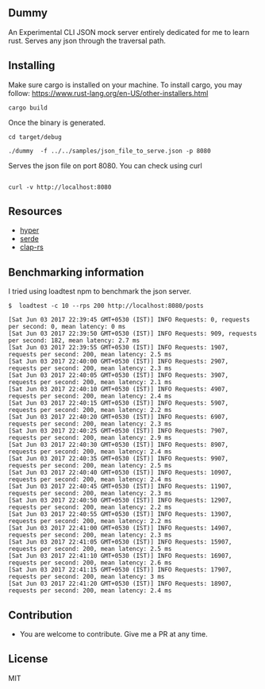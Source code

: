 ## Dummy

An Experimental CLI JSON mock server entirely dedicated for me to learn rust. Serves any json through the traversal path.

## Installing

Make sure cargo is installed on your machine. 
To install cargo, you may follow: https://www.rust-lang.org/en-US/other-installers.html

```
cargo build

```

Once the binary is generated.

```
cd target/debug

./dummy  -f ../../samples/json_file_to_serve.json -p 8080

```

Serves the json file on port 8080. You can check using curl

```

curl -v http://localhost:8080

```

## Resources

* [hyper](https://hyper.rs/hyper/v0.10.11/hyper/index.html)
* [serde](https://docs.serde.rs/serde_json/)
* [clap-rs](https://docs.rs/clap/2.24.2/clap/)

## Benchmarking information

I tried using loadtest npm to benchmark the json server.

```
$  loadtest -c 10 --rps 200 http://localhost:8080/posts

[Sat Jun 03 2017 22:39:45 GMT+0530 (IST)] INFO Requests: 0, requests per second: 0, mean latency: 0 ms
[Sat Jun 03 2017 22:39:50 GMT+0530 (IST)] INFO Requests: 909, requests per second: 182, mean latency: 2.7 ms
[Sat Jun 03 2017 22:39:55 GMT+0530 (IST)] INFO Requests: 1907, requests per second: 200, mean latency: 2.5 ms
[Sat Jun 03 2017 22:40:00 GMT+0530 (IST)] INFO Requests: 2907, requests per second: 200, mean latency: 2.3 ms
[Sat Jun 03 2017 22:40:05 GMT+0530 (IST)] INFO Requests: 3907, requests per second: 200, mean latency: 2.1 ms
[Sat Jun 03 2017 22:40:10 GMT+0530 (IST)] INFO Requests: 4907, requests per second: 200, mean latency: 2.4 ms
[Sat Jun 03 2017 22:40:15 GMT+0530 (IST)] INFO Requests: 5907, requests per second: 200, mean latency: 2.2 ms
[Sat Jun 03 2017 22:40:20 GMT+0530 (IST)] INFO Requests: 6907, requests per second: 200, mean latency: 2.3 ms
[Sat Jun 03 2017 22:40:25 GMT+0530 (IST)] INFO Requests: 7907, requests per second: 200, mean latency: 2.9 ms
[Sat Jun 03 2017 22:40:30 GMT+0530 (IST)] INFO Requests: 8907, requests per second: 200, mean latency: 2.4 ms
[Sat Jun 03 2017 22:40:35 GMT+0530 (IST)] INFO Requests: 9907, requests per second: 200, mean latency: 2.5 ms
[Sat Jun 03 2017 22:40:40 GMT+0530 (IST)] INFO Requests: 10907, requests per second: 200, mean latency: 2.4 ms
[Sat Jun 03 2017 22:40:45 GMT+0530 (IST)] INFO Requests: 11907, requests per second: 200, mean latency: 2.3 ms
[Sat Jun 03 2017 22:40:50 GMT+0530 (IST)] INFO Requests: 12907, requests per second: 200, mean latency: 2.2 ms
[Sat Jun 03 2017 22:40:55 GMT+0530 (IST)] INFO Requests: 13907, requests per second: 200, mean latency: 2.2 ms
[Sat Jun 03 2017 22:41:00 GMT+0530 (IST)] INFO Requests: 14907, requests per second: 200, mean latency: 2.3 ms
[Sat Jun 03 2017 22:41:05 GMT+0530 (IST)] INFO Requests: 15907, requests per second: 200, mean latency: 2.5 ms
[Sat Jun 03 2017 22:41:10 GMT+0530 (IST)] INFO Requests: 16907, requests per second: 200, mean latency: 2.6 ms
[Sat Jun 03 2017 22:41:15 GMT+0530 (IST)] INFO Requests: 17907, requests per second: 200, mean latency: 3 ms
[Sat Jun 03 2017 22:41:20 GMT+0530 (IST)] INFO Requests: 18907, requests per second: 200, mean latency: 2.4 ms

```


## Contribution

* You are welcome to contribute. Give me a PR at any time.


## License
MIT


